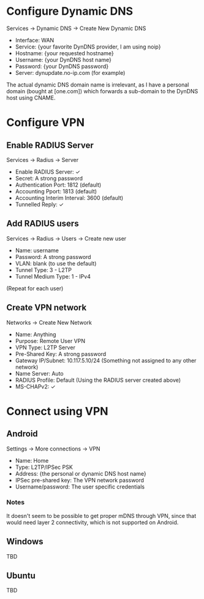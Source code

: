 # Configure Dynamic DNS

Services -> Dynamic DNS -> Create New Dynamic DNS

* Interface: WAN
* Service: {your favorite DynDNS provider, I am using noip}
* Hostname: {your requested hostname}
* Username: {your DynDNS host name}
* Password: {your DynDNS password}
* Server: dynupdate.no-ip.com (for example)

The actual dynamic DNS domain name is irrelevant, as I have a personal domain (bought at [one.com]) which forwards a sub-domain to the DynDNS host using CNAME.

# Configure VPN

## Enable RADIUS Server

Services -> Radius -> Server

* Enable RADIUS Server: ✓
* Secret: A strong password
* Authentication Port: 1812 (default)
* Accounting Pport: 1813 (default)
* Accounting Interim Interval: 3600 (default)
* Tunnelled Reply: ✓

## Add RADIUS users

Services -> Radius -> Users -> Create new user

* Name: username
* Password: A strong password
* VLAN: blank (to use the default)
* Tunnel Type: 3 - L2TP
* Tunnel Medium Type: 1 - IPv4

(Repeat for each user)

## Create VPN network

Networks -> Create New Network

* Name: Anything
* Purpose: Remote User VPN
* VPN Type: L2TP Server
* Pre-Shared Key: A strong password
* Gateway IP/Subnet: 10.117.5.10/24 (Something not assigned to any other network)
* Name Server: Auto
* RADIUS Profile: Default (Using the RADIUS server created above)
* MS-CHAPv2: ✓

# Connect using VPN

## Android

Settings -> More connections -> VPN

* Name: Home
* Type: L2TP/IPSec PSK
* Address: {the personal or dynamic DNS host name}
* IPSec pre-shared key: The VPN network password
* Username/password: The user specific credentials

### Notes

It doesn't seem to be possible to get proper mDNS through VPN, since that would need layer 2 connectivity, which is not supported on Android.

## Windows

TBD

## Ubuntu

TBD
